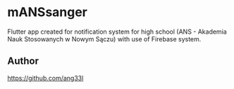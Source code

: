 # mANSsanger

Flutter app created for notification system for high school (ANS - Akademia Nauk Stosowanych w Nowym Sączu) with use of Firebase system.

## Author

https://github.com/ang33l

